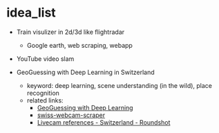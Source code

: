 # idea_list

- Train visulizer in 2d/3d like flightradar

  - Google earth, web scraping, webapp

- YouTube video slam

- GeoGuessing with Deep Learning in Switzerland

  - keyword: deep learning, scene understanding (in the wild), place recognition
  - related links:
    - [GeoGuessing with Deep Learning](https://healeycodes.com/geoguessing-with-deep-learning)
    - [swiss-webcam-scraper](https://github.com/hibetterheyj/swiss-webcam-scraper)
    - [Livecam references - Switzerland - Roundshot](https://www.roundshot.com/xml_1/internet/en/application/d170/f172.cfm)

